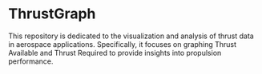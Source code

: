 # ThrustGraph
This repository is dedicated to the visualization and analysis of thrust data in aerospace applications. Specifically, it focuses on graphing Thrust Available and Thrust Required to provide insights into propulsion performance.
